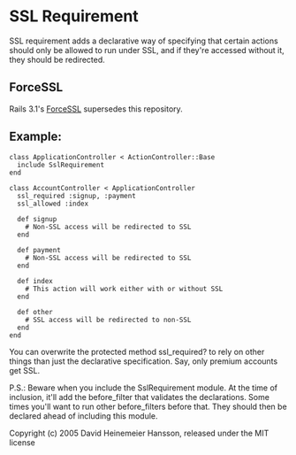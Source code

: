 # SSL Requirement

SSL requirement adds a declarative way of specifying that certain actions
should only be allowed to run under SSL, and if they're accessed without it,
they should be redirected.

## ForceSSL

Rails 3.1's [ForceSSL](https://github.com/rails/rails/blob/master/actionpack/lib/action_controller/metal/force_ssl.rb) supersedes this repository.

## Example:

    class ApplicationController < ActionController::Base
      include SslRequirement
    end

    class AccountController < ApplicationController
      ssl_required :signup, :payment
      ssl_allowed :index

      def signup
        # Non-SSL access will be redirected to SSL
      end

      def payment
        # Non-SSL access will be redirected to SSL
      end

      def index
        # This action will work either with or without SSL
      end

      def other
        # SSL access will be redirected to non-SSL
      end
    end

You can overwrite the protected method ssl_required? to rely on other things
than just the declarative specification. Say, only premium accounts get SSL.

P.S.: Beware when you include the SslRequirement module. At the time of
inclusion, it'll add the before_filter that validates the declarations. Some
times you'll want to run other before_filters before that. They should then be
declared ahead of including this module.

Copyright (c) 2005 David Heinemeier Hansson, released under the MIT license
